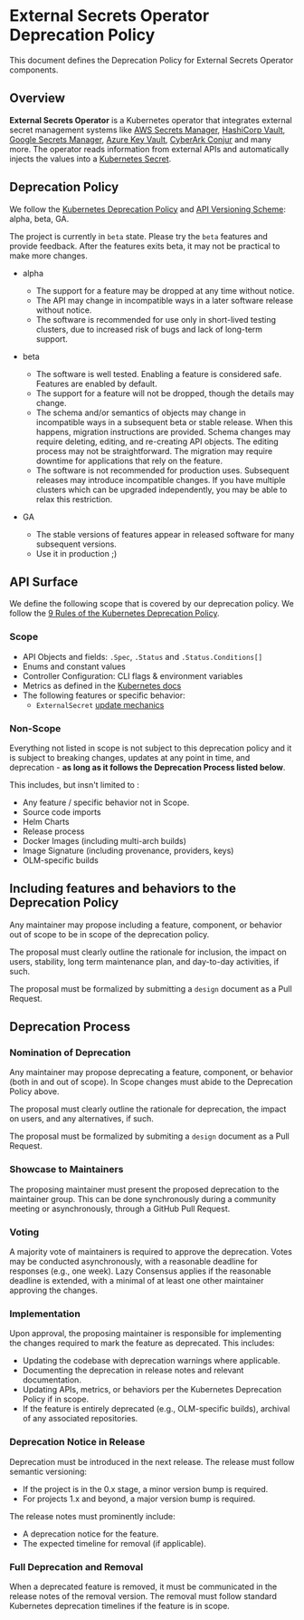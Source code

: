# External Secrets Operator Deprecation Policy

This document defines the Deprecation Policy for External Secrets Operator components.

## Overview

**External Secrets Operator** is a Kubernetes operator that integrates external
secret management systems like [AWS Secrets
Manager](https://aws.amazon.com/secrets-manager/), [HashiCorp
Vault](https://www.vaultproject.io/), [Google Secrets
Manager](https://cloud.google.com/secret-manager), [Azure Key
Vault](https://azure.microsoft.com/en-us/services/key-vault/), [CyberArk Conjur](https://www.conjur.org) and many more. The
operator reads information from external APIs and automatically injects the
values into a [Kubernetes
Secret](https://kubernetes.io/docs/concepts/configuration/secret/).

## Deprecation Policy

We follow the [Kubernetes Deprecation Policy](https://kubernetes.io/docs/reference/using-api/deprecation-policy/) and [API Versioning Scheme](https://kubernetes.io/docs/reference/using-api/#api-versioning): alpha, beta, GA.

The project is currently in `beta` state. Please try the `beta` features and provide feedback. After the features exits beta, it may not be practical to make more changes.

* alpha
    * The support for a feature may be dropped at any time without notice.
    * The API may change in incompatible ways in a later software release without notice.
    * The software is recommended for use only in short-lived testing clusters, due to increased risk of bugs and lack of long-term support.

* beta
    * The software is well tested. Enabling a feature is considered safe. Features are enabled by default.
    * The support for a feature will not be dropped, though the details may change.
    * The schema and/or semantics of objects may change in incompatible ways in a subsequent beta or stable release. When this happens, migration instructions are provided. Schema changes may require deleting, editing, and re-creating API objects. The editing process may not be straightforward. The migration may require downtime for applications that rely on the feature.
    * The software is not recommended for production uses. Subsequent releases may introduce incompatible changes. If you have multiple clusters which can be upgraded independently, you may be able to relax this restriction.
* GA
    * The stable versions of features appear in released software for many subsequent versions.
    * Use it in production ;)

## API Surface

We define the following scope that is covered by our deprecation policy. We follow the [9 Rules of the Kubernetes Deprecation Policy](https://kubernetes.io/docs/reference/using-api/deprecation-policy/).

### Scope
* API Objects and fields: `.Spec`, `.Status` and `.Status.Conditions[]`
* Enums and constant values
* Controller Configuration: CLI flags & environment variables
* Metrics as defined in the [Kubernetes docs](https://kubernetes.io/docs/reference/using-api/deprecation-policy/#deprecating-a-metric)
* The following features or specific behavior:
    * `ExternalSecret` [update mechanics](http://localhost:8000/api-externalsecret/#update-behavior)

### Non-Scope
Everything not listed in scope is not subject to this deprecation policy and it is subject to breaking changes, updates at any point in time, and deprecation - **as long as it follows the Deprecation Process listed below**.

This includes, but insn't limited to :
* Any feature / specific behavior not in Scope.
* Source code imports
* Helm Charts
* Release process
* Docker Images (including multi-arch builds)
* Image Signature (including provenance, providers, keys)
* OLM-specific builds

## Including features and behaviors to the Deprecation Policy
Any maintainer may propose including a feature, component, or behavior out of scope to be in scope of the deprecation policy. 

The proposal must clearly outline the rationale for inclusion, the impact on users, stability, long term maintenance plan, and day-to-day activities, if such.

The proposal must be formalized by submitting a `design` document as a Pull Request.

## Deprecation Process
### Nomination of Deprecation

Any maintainer may propose deprecating a feature, component, or behavior (both in and out of scope). In Scope changes must abide to the Deprecation Policy above.

The proposal must clearly outline the rationale for deprecation, the impact on users, and any alternatives, if such.

The proposal must be formalized by submiting a `design` document as a Pull Request.

### Showcase to Maintainers

The proposing maintainer must present the proposed deprecation to the maintainer group. This can be done synchronously during a community meeting or asynchronously, through a GitHub Pull Request.

### Voting

A majority vote of maintainers is required to approve the deprecation.
Votes may be conducted asynchronously, with a reasonable deadline for responses (e.g., one week). Lazy Consensus applies if the reasonable deadline is extended, with a minimal of at least one other maintainer approving the changes.

### Implementation

Upon approval, the proposing maintainer is responsible for implementing the changes required to mark the feature as deprecated. This includes:

* Updating the codebase with deprecation warnings where applicable.
* Documenting the deprecation in release notes and relevant documentation.
* Updating APIs, metrics, or behaviors per the Kubernetes Deprecation Policy if in scope.
* If the feature is entirely deprecated (e.g., OLM-specific builds), archival of any associated repositories.

### Deprecation Notice in Release

Deprecation must be introduced in the next release. The release must follow semantic versioning:
* If the project is in the 0.x stage, a minor version bump is required.
* For projects 1.x and beyond, a major version bump is required.

The release notes must prominently include:
* A deprecation notice for the feature.
* The expected timeline for removal (if applicable).

### Full Deprecation and Removal

When a deprecated feature is removed, it must be communicated in the release notes of the removal version.
The removal must follow standard Kubernetes deprecation timelines if the feature is in scope.